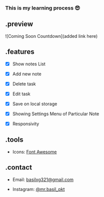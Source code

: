 ### This is my learning process 😎

## .preview

![Coming Soon Countdown](added link here)

## .features

- [x] Show notes List

- [x] Add new note

- [x] Delete task

- [x] Edit task

- [x] Save on local storage

- [x] Showing Settings Menu of Particular Note

- [x] Responsivity

## .tools

- Icons: [Font Awesome](https://fontawesome.com/icons)

## .contact

- Email: [basilxg321@gmail.com](mailto:basilxg321@gmail.com)

- Instagram: [@mr.basil_pkt](https://instagram.com/mr.basil_pkt)
